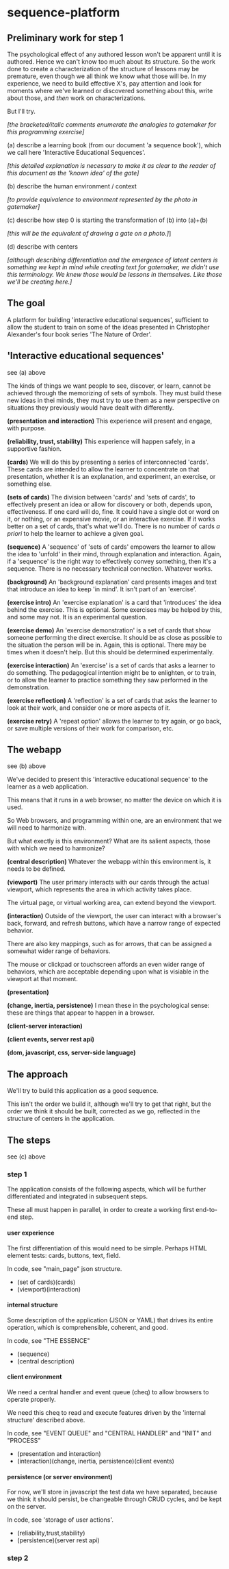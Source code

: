 # sequence-platform

## Preliminary work for step 1

The psychological effect of any authored lesson won't
be apparent until it is authored. Hence we can't know
too much about its structure. So the work done to 
create a characterization of the structure of lessons may
be premature, even though we all think we know what
those will be. In my experience, we need to build
effective X's, pay attention and look for moments 
where we've learned or discovered something about this, 
write about those, and *then* work on characterizations.

But I'll try.

*[the bracketed/italic comments enumerate the analogies to gatemaker for this programming exercise]*

(a) describe a learning book (from our document 'a sequence book'),
    which we call here 'Interactive Educational Sequences'.

*[this detailed explanation is necessary to make it as clear to the reader of this document 
as the 'known idea' of the gate]*

(b) describe the human environment / context 

*[to provide equivalence to environment represented by the photo in gatemaker]*

(c) describe how step 0 is starting the transformation of (b) into (a)+(b)

*[this will be the equivalent of drawing a gate on a photo.]*]

(d) describe with centers

*[although describing differentiation and the emergence of latent centers is something
we kept in mind while creating text for gatemaker, we didn't use this terminology.
We knew those would be lessons in themselves. Like those we'll be creating here.]*

## The goal

A platform for building 'interactive educational sequences',
sufficient to allow the student to train on some of the
ideas presented in Christopher Alexander's four book series
'The Nature of Order'.

## 'Interactive educational sequences'
see (a) above

The kinds of things we want people to see, discover, or learn,
cannot be achieved through the memorizing of sets of symbols.
They must build these new ideas in thei minds, they must try to
use them as a new perspective on situations they previously 
would have dealt with differently.

**(presentation and interaction)**
This experience will present and engage, with purpose.

**(reliability, trust, stability)**
This experience will happen safely, in a supportive fashion.

**(cards)**
We will do this by presenting a series of interconnected 'cards'.
These cards are intended to allow the learner to concentrate on
that presentation, whether it is an explanation, and experiment,
an exercise, or something else.

**(sets of cards)**
The division between 'cards' and 'sets of cards', to effectively
present an idea or allow for discovery or both, depends upon,
effectiveness. If one card will do, fine. It could have a single
dot or word on it, or nothing, or an expensive movie, or an 
interactive exercise. If it works better on a set of cards,
that's what we'll do. There is no number of cards *a priori* to
help the learner to achieve a given goal. 

**(sequence)**
A 'sequence' of 'sets of cards' empowers the learner to allow the idea
to 'unfold' in their mind, through explanation and interaction.
Again, if a 'sequence' is the right way to effectively convey
something, then it's a sequence. There is no necessary technical
connection. Whatever works.

**(background)**
An 'background explanation' card presents images and text that introduce
an idea to keep 'in mind'. It isn't part of an 'exercise'.

**(exercise intro)**
An 'exercise explanation' is a card that 'introduces' the idea behind the
exercise. This is optional. Some exercises may be helped by this,
and some may not. It is an experimental question.

**(exercise demo)**
An 'exercise demonstration' is a set of cards that show someone 
performing the direct exercise. It should be as close as possible
to the situation the person will be in. Again, this is optional.
There may be times when it doesn't help. But this should be
determined experimentally.

**(exercise interaction)**
An 'exercise' is a set of cards that asks a learner to do something.
The pedagogical intention might be to enlighten, or to train,
or to allow the learner to practice something they saw performed 
in the demonstration.

**(exercise reflection)**
A 'reflection' is a set of cards that asks the learner to look
at their work, and consider one or more aspects of it.

**(exercise retry)**
A 'repeat option' allows the learner to try again, or go back,
or save multiple versions of their work for comparison, etc.

## The webapp
see (b) above

We've decided to present this 'interactive educational sequence'
to the learner as a web application.

This means that it runs in a web browser, no matter the device on which it is used.

So Web browsers, and programming within one, are an environment that we will need
to harmonize with.

But what exectly is this environment? What are its salient aspects, those with which we need to harmonize?

**(central description)**
Whatever the webapp within this environment is, it needs to be defined.

**(viewport)**
The user primary interacts with our cards through the actual viewport, which represents the area in which activity takes place.

The virtual page, or virtual working area, can extend beyond the viewport.

**(interaction)**
Outside of the viewport, the user can interact with a browser's back, forward, and refresh buttons, which have a narrow range of expected behavior.

There are also key mappings, such as for arrows, that can be assigned a somewhat wider range of behaviors.

The mouse or clickpad or touchscreen affords an even wider range of behaviors, which are acceptable depending upon what is visiable
in the viewport at that moment.

**(presentation)**

**(change, inertia, persistence)**
I mean these in the psychological sense: these are things that appear to happen in a browser.

**(client-server interaction)**

**(client events, server rest api)**

**(dom, javascript, css, server-side language)**

## The approach

We'll try to build this application *as* a good sequence.

This isn't the order we build it, although we'll try to get that right,
but the order we think it should be built, corrected as we go, reflected
in the structure of centers in the application.

## The steps
see (c) above

### step 1

The application consists of the following aspects, which will
be further differentiated and integrated in subsequent steps.

These all must happen in parallel, in order to create a working
first end-to-end step.

#### user experience

The first differentiation of this would need to be simple.
Perhaps HTML element tests: cards, buttons, text, field.

In code, see "main_page" json structure.

* (set of cards)(cards)
* (viewport)(interaction)

#### internal structure

Some description of the application (JSON or YAML) that drives
its entire operation, which is comprehensible, coherent, and good.

In code, see "THE ESSENCE"

* (sequence)
* (central description)

#### client environment

We need a central handler and event queue (cheq) to allow browsers
to operate properly.

We need this cheq to read and execute features driven by the 
'internal structure' described above.

In code, see "EVENT QUEUE" and "CENTRAL HANDLER" and "INIT" and "PROCESS"

* (presentation and interaction)
* (interaction)(change, inertia, persistence)(client events)

#### persistence (or server environment)

For now, we'll store in javascript the test data we have separated,
because we think it should persist, be changeable through CRUD cycles, 
and be kept on the server.

In code, see 'storage of user actions'.

* (reliability,trust,stability)
* (persistence)(server rest api)


### step 2
